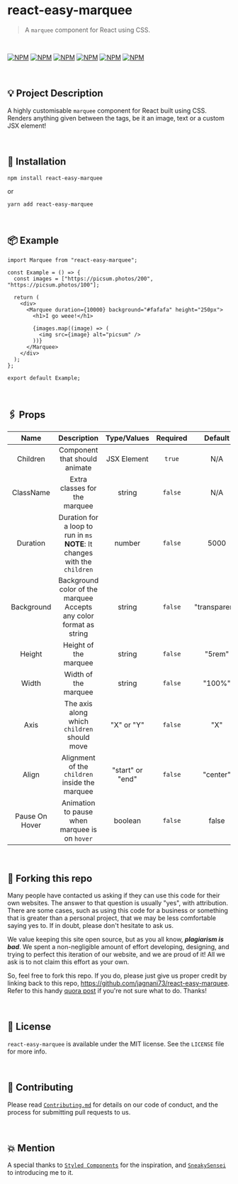 # react-easy-marquee

> A `marquee` component for React using CSS.

<br />

[![NPM](https://img.shields.io/npm/v/react-easy-marquee.svg?style=for-the-badge)](https://npmjs.com/package/react-easy-marquee)
[![NPM](https://img.shields.io/github/stars/jagnani73/react-easy-marquee?style=for-the-badge&color=yellow)](https://npmjs.com/package/react-easy-marquee)
[![NPM](https://img.shields.io/github/issues/jagnani73/react-easy-marquee?style=for-the-badge&color=red)](https://npmjs.com/package/react-easy-marquee)
[![NPM](https://img.shields.io/github/forks/jagnani73/react-easy-marquee?style=for-the-badge&color=green)](https://npmjs.com/package/react-easy-marquee)
[![NPM](https://img.shields.io/github/license/jagnani73/react-easy-marquee?style=for-the-badge&color=purple)](https://npmjs.com/package/react-easy-marquee)
[![NPM](https://img.shields.io/badge/author-jagnani73-green?style=for-the-badge&color=blue)](https://github.com/jagnani73)

<br />

## 💡 Project Description

A highly customisable `marquee` component for React built using CSS. Renders anything given between the tags, be it an image, text or a custom JSX element!

<br />

## 🔧 Installation

```shell
npm install react-easy-marquee
```

or

```shell
yarn add react-easy-marquee
```

<br />

## 📦 Example

```tsx
import Marquee from "react-easy-marquee";

const Example = () => {
  const images = ["https://picsum.photos/200", "https://picsum.photos/100"];

  return (
    <div>
      <Marquee duration={10000} background="#fafafa" height="250px">
        <h1>I go weee!</h1>

        {images.map((image) => (
          <img src={image} alt="picsum" />
        ))}
      </Marquee>
    </div>
  );
};

export default Example;
```

<br />

## 🖇️ Props

|      Name      |                                   Description                                   |   Type/Values    | Required |    Default    |                           Example                            |
| :------------: | :-----------------------------------------------------------------------------: | :--------------: | :------: | :-----------: | :----------------------------------------------------------: |
|    Children    |                          Component that should animate                          |   JSX Element    |  `true`  |      N/A      |                             N/A                              |
|   ClassName    |                          Extra classes for the marquee                          |      string      | `false`  |      N/A      |                             N/A                              |
|    Duration    | Duration for a loop to run in `ms`<br/>**NOTE**: It changes with the `children` |      number      | `false`  |     5000      |                      `duration={5000}`                       |
|   Background   |     Background color of the marquee<br/>Accepts any color format as string      |      string      | `false`  | "transparent" | `background="#fafafa"`<br/>`background="RGB(250, 250, 250)"` |
|     Height     |                              Height of the marquee                              |      string      | `false`  |    "5rem"     |                       `height="5rem"`                        |
|     Width      |                              Width of the marquee                               |      string      | `false`  |    "100%"     |                        `width="100%"`                        |
|      Axis      |                   The axis along which `children` should move                   |    "X" or "Y"    | `false`  |      "X"      |                          `axis="X"`                          |
|     Align      |                 Alignment of the `children` inside the marquee                  | "start" or "end" | `false`  |   "center"    |                        `align="end"`                         |
| Pause On Hover |                  Animation to pause when marquee is on `hover`                  |     boolean      | `false`  |     false     |                    `pauseOnHover={false}`                    |

<br />

## 🚨 Forking this repo

Many people have contacted us asking if they can use this code for their own websites. The answer to that question is usually "yes", with attribution. There are some cases, such as using this code for a business or something that is greater than a personal project, that we may be less comfortable saying yes to. If in doubt, please don't hesitate to ask us.

We value keeping this site open source, but as you all know, _**plagiarism is bad**_. We spent a non-negligible amount of effort developing, designing, and trying to perfect this iteration of our website, and we are proud of it! All we ask is to not claim this effort as your own.

So, feel free to fork this repo. If you do, please just give us proper credit by linking back to this repo, https://github.com/jagnani73/react-easy-marquee. Refer to this handy [quora post](https://www.quora.com/Is-it-bad-to-copy-other-peoples-code) if you're not sure what to do. Thanks!

<br />

## 📜 License

`react-easy-marquee` is available under the MIT license. See the `LICENSE` file for more info.

<br />

## 🤝 Contributing

Please read [`Contributing.md`](https://github.com/jagnani73/react-easy-marquee/blob/main/Contributing.md) for details on our code of conduct, and the process for submitting pull requests to us.

<br />

## 💥 Mention

A special thanks to [`Styled Components`](https://github.com/styled-components/styled-components-website) for the inspiration, and [`SneakySensei`](https://github.com/SneakySensei) to introducing me to it.
